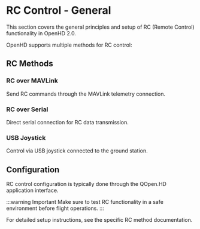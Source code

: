 # RC Control - General

This section covers the general principles and setup of RC (Remote Control) functionality in OpenHD 2.0.

OpenHD supports multiple methods for RC control:

## RC Methods

### RC over MAVLink
Send RC commands through the MAVLink telemetry connection.

### RC over Serial  
Direct serial connection for RC data transmission.

### USB Joystick
Control via USB joystick connected to the ground station.

## Configuration

RC control configuration is typically done through the QOpen.HD application interface.

:::warning Important
Make sure to test RC functionality in a safe environment before flight operations.
:::

For detailed setup instructions, see the specific RC method documentation.